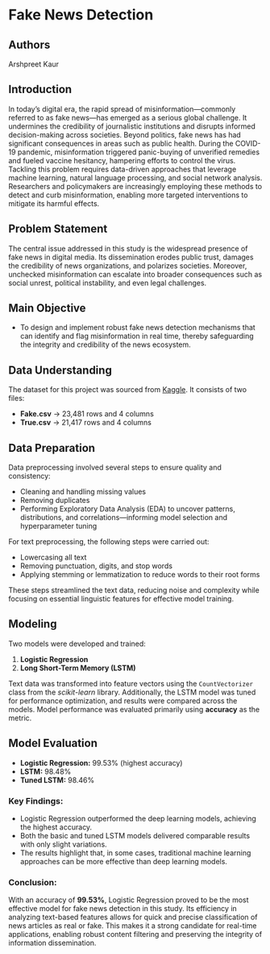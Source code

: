 

# **Fake News Detection**


## Authors

Arshpreet Kaur


## Introduction

In today’s digital era, the rapid spread of misinformation—commonly referred to as fake news—has emerged as a serious global challenge. It undermines the credibility of journalistic institutions and disrupts informed decision-making across societies. Beyond politics, fake news has had significant consequences in areas such as public health. During the COVID-19 pandemic, misinformation triggered panic-buying of unverified remedies and fueled vaccine hesitancy, hampering efforts to control the virus. Tackling this problem requires data-driven approaches that leverage machine learning, natural language processing, and social network analysis. Researchers and policymakers are increasingly employing these methods to detect and curb misinformation, enabling more targeted interventions to mitigate its harmful effects.

## Problem Statement

The central issue addressed in this study is the widespread presence of fake news in digital media. Its dissemination erodes public trust, damages the credibility of news organizations, and polarizes societies. Moreover, unchecked misinformation can escalate into broader consequences such as social unrest, political instability, and even legal challenges.

## Main Objective

* To design and implement robust fake news detection mechanisms that can identify and flag misinformation in real time, thereby safeguarding the integrity and credibility of the news ecosystem.

## Data Understanding

The dataset for this project was sourced from [Kaggle](https://www.kaggle.com/datasets/clmentbisaillon/fake-and-real-news-dataset). It consists of two files:

* **Fake.csv** → 23,481 rows and 4 columns
* **True.csv** → 21,417 rows and 4 columns

## Data Preparation

Data preprocessing involved several steps to ensure quality and consistency:

* Cleaning and handling missing values
* Removing duplicates
* Performing Exploratory Data Analysis (EDA) to uncover patterns, distributions, and correlations—informing model selection and hyperparameter tuning

For text preprocessing, the following steps were carried out:

* Lowercasing all text
* Removing punctuation, digits, and stop words
* Applying stemming or lemmatization to reduce words to their root forms

These steps streamlined the text data, reducing noise and complexity while focusing on essential linguistic features for effective model training.

## Modeling

Two models were developed and trained:

1. **Logistic Regression**
2. **Long Short-Term Memory (LSTM)**

Text data was transformed into feature vectors using the `CountVectorizer` class from the *scikit-learn* library. Additionally, the LSTM model was tuned for performance optimization, and results were compared across the models. Model performance was evaluated primarily using **accuracy** as the metric.

## Model Evaluation

* **Logistic Regression:** 99.53% (highest accuracy)
* **LSTM:** 98.48%
* **Tuned LSTM:** 98.46%

### Key Findings:

* Logistic Regression outperformed the deep learning models, achieving the highest accuracy.
* Both the basic and tuned LSTM models delivered comparable results with only slight variations.
* The results highlight that, in some cases, traditional machine learning approaches can be more effective than deep learning models.

### Conclusion:

With an accuracy of **99.53%**, Logistic Regression proved to be the most effective model for fake news detection in this study. Its efficiency in analyzing text-based features allows for quick and precise classification of news articles as real or fake. This makes it a strong candidate for real-time applications, enabling robust content filtering and preserving the integrity of information dissemination.



 







